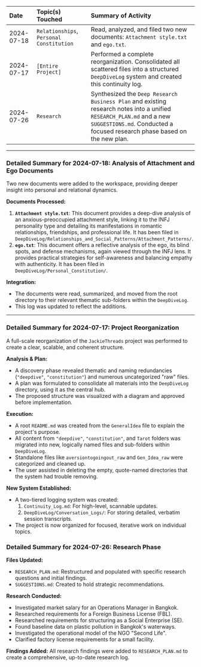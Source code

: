 | Date       | Topic(s) Touched                                   | Summary of Activity                                                                                                                                |
| :--------- | :------------------------------------------------- | :------------------------------------------------------------------------------------------------------------------------------------------------- |
| 2024-07-18 | `Relationships`, `Personal Constitution`             | Read, analyzed, and filed two new documents: `Attachment style.txt` and `ego.txt`.                                                                 |
| 2024-07-17    | `[Entire Project]`                                 | Performed a complete reorganization. Consolidated all scattered files into a structured `DeepDiveLog` system and created this continuity log.        |
| 2024-07-26 | `Research`                                         | Synthesized the `Deep Research Business Plan` and existing research notes into a unified `RESEARCH_PLAN.md` and a new `SUGGESTIONS.md`. Conducted a focused research phase based on the new plan. |

---

### Detailed Summary for 2024-07-18: Analysis of Attachment and Ego Documents

Two new documents were added to the workspace, providing deeper insight into personal and relational dynamics.

**Documents Processed:**
1.  **`Attachment style.txt`**: This document provides a deep-dive analysis of an anxious-preoccupied attachment style, linking it to the INFJ personality type and detailing its manifestations in romantic relationships, friendships, and professional life. It has been filed in `DeepDiveLog/Relationships_and_Social_Patterns/Attachment_Patterns/`.
2.  **`ego.txt`**: This document offers a reflective analysis of the ego, its blind spots, and defense mechanisms, again viewed through the INFJ lens. It provides practical strategies for self-awareness and balancing empathy with authenticity. It has been filed in `DeepDiveLog/Personal_Constitution/`.

**Integration:**
*   The documents were read, summarized, and moved from the root directory to their relevant thematic sub-folders within the `DeepDiveLog`.
*   This log was updated to reflect the additions.

---

### Detailed Summary for 2024-07-17: Project Reorganization

A full-scale reorganization of the `JackieThreads` project was performed to create a clear, scalable, and coherent structure.

**Analysis & Plan:**
*   A discovery phase revealed thematic and naming redundancies (`"deepdive"`, `"constitution"`) and numerous uncategorized "raw" files.
*   A plan was formulated to consolidate all materials into the `DeepDiveLog` directory, using it as the central hub.
*   The proposed structure was visualized with a diagram and approved before implementation.

**Execution:**
*   A root `README.md` was created from the `GeneralIdea` file to explain the project's purpose.
*   All content from `"deepdive"`, `"constitution"`, and `Tarot` folders was migrated into new, logically named files and sub-folders within `DeepDiveLog`.
*   Standalone files like `aversiontogoingout_raw` and `Gen_Idea_raw` were categorized and cleaned up.
*   The user assisted in deleting the empty, quote-named directories that the system had trouble removing.

**New System Established:**
*   A two-tiered logging system was created:
    1.  `Continuity_Log.md`: For high-level, scannable updates.
    2.  `DeepDiveLog/Conversation_Logs/`: For storing detailed, verbatim session transcripts.
*   The project is now organized for focused, iterative work on individual topics.

### Detailed Summary for 2024-07-26: Research Phase

**Files Updated:**
- `RESEARCH_PLAN.md`: Restructured and populated with specific research questions and initial findings.
- `SUGGESTIONS.md`: Created to hold strategic recommendations.

**Research Conducted:**
- Investigated market salary for an Operations Manager in Bangkok.
- Researched requirements for a Foreign Business License (FBL).
- Researched requirements for structuring as a Social Enterprise (SE).
- Found baseline data on plastic pollution in Bangkok's waterways.
- Investigated the operational model of the NGO "Second Life".
- Clarified factory license requirements for a small facility.

**Findings Added:** All research findings were added to `RESEARCH_PLAN.md` to create a comprehensive, up-to-date research log. 